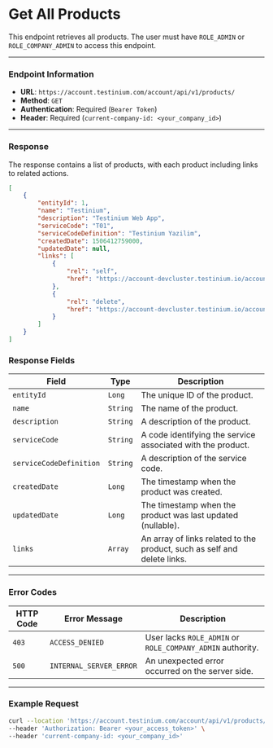 # Get All Products

This endpoint retrieves all products. The user must have `ROLE_ADMIN` or `ROLE_COMPANY_ADMIN` to access this endpoint.

***

### Endpoint Information

* **URL**: `https://account.testinium.com/account/api/v1/products/`
* **Method**: `GET`
* **Authentication**: Required (`Bearer Token`)
* **Header**: Required (`current-company-id: <your_company_id>`)

***

### Response

The response contains a list of products, with each product including links to related actions.

```json
[
    {
        "entityId": 1,
        "name": "Testinium",
        "description": "Testinium Web App",
        "serviceCode": "T01",
        "serviceCodeDefinition": "Testinium Yazilim",
        "createdDate": 1506412759000,
        "updatedDate": null,
        "links": [
            {
                "rel": "self",
                "href": "https://account-devcluster.testinium.io/account/api/v1/products/1"
            },
            {
                "rel": "delete",
                "href": "https://account-devcluster.testinium.io/account/api/v1/products/1"
            }
        ]
    }
]
```

### Response Fields

| Field                   | Type     | Description                                                              |
| ----------------------- | -------- | ------------------------------------------------------------------------ |
| `entityId`              | `Long`   | The unique ID of the product.                                            |
| `name`                  | `String` | The name of the product.                                                 |
| `description`           | `String` | A description of the product.                                            |
| `serviceCode`           | `String` | A code identifying the service associated with the product.              |
| `serviceCodeDefinition` | `String` | A description of the service code.                                       |
| `createdDate`           | `Long`   | The timestamp when the product was created.                              |
| `updatedDate`           | `Long`   | The timestamp when the product was last updated (nullable).              |
| `links`                 | `Array`  | An array of links related to the product, such as self and delete links. |

***

### Error Codes

| HTTP Code | Error Message           | Description                                                |
| --------- | ----------------------- | ---------------------------------------------------------- |
| `403`     | `ACCESS_DENIED`         | User lacks `ROLE_ADMIN` or `ROLE_COMPANY_ADMIN` authority. |
| `500`     | `INTERNAL_SERVER_ERROR` | An unexpected error occurred on the server side.           |

***

### Example Request

```bash
curl --location 'https://account.testinium.com/account/api/v1/products/' \
--header 'Authorization: Bearer <your_access_token>' \
--header 'current-company-id: <your_company_id>'
```
